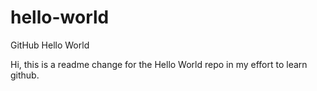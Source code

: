 # hello-world
GitHub Hello World

Hi, this is a readme change for the Hello World repo in my effort to learn github.

